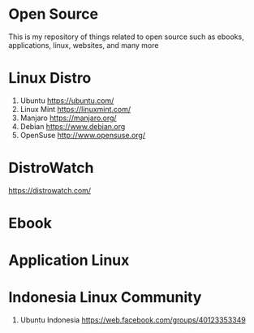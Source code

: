 # Open Source 

This is my repository of things related to open source such as ebooks, applications, linux, websites, and many more

# Linux Distro

1. Ubuntu https://ubuntu.com/
2. Linux Mint  https://linuxmint.com/
3. Manjaro https://manjaro.org/
4. Debian https://www.debian.org
5. OpenSuse http://www.opensuse.org/

# DistroWatch

https://distrowatch.com/

# Ebook


# Application Linux

# Indonesia Linux Community

1. Ubuntu Indonesia https://web.facebook.com/groups/40123353349
